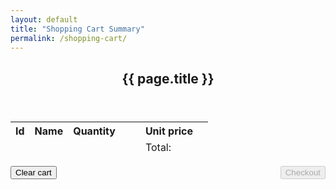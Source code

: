 ```yaml
---
layout: default
title: "Shopping Cart Summary"
permalink: /shopping-cart/
---
```


<div class="row">
    <div class="col-md-8">
        <article class="post">
            <header class="post-header">
            <h1>{{ page.title }}</h1>
            </header>
            <div class="post-content">
                <table class="table">
                <thead>
                    <tr>
                        <th>Id</th>
                        <th>Name</th>
                        <th>Quantity</th>
                        <th></th>
                        <th></th>
                        <th>Unit price</th>
                        <th></th>
                    </tr>
                </thead>
                    <tbody class="cart">
                    </tbody>
                    <tfoot>
                        <tr>
                            <td></td>
                            <td></td>
                            <td></td>
                            <td></td>
                            <td></td>
                            <td class="text-right">Total: <strong class="total"></strong></td>
                            <td></td>
                        </tr>
                    </tfoot>
                </table>
                <div id="remove-or-checkout">
                    <div style="float: left;">
                        <button class="btn btn-danger mr-2" onClick="cartLS.destroy()">Clear cart</button>
                    </div>
                    <div style="float: right;">
                        <button class="btn btn-primary mr-2" id="btn-checkout" onClick="checkoutOrder();" disabled>Checkout</button>
                    </div>
                </div>
                <br />
                <br />
                <div id="customer-info" style="clear: both;" hidden>
                    <h3>Shipping information</h3>
                    <div class="recent">
                        <ul>
                            <li>
                                <label style="display: block;">
                                    <span style="display: inline-block; text-align: right; width: 100px;">Order id:</span>
                                    <input type="text" name="customer_order_id" id="input-order-id" required disabled/>
                                </label>
                            </li>
                            <li>
                                <label style="display: block;">
                                    <span style="display: inline-block; text-align: right; width: 100px;">Name</span>
                                    <input type="text" name="customer_name" required/>
                                </label>
                            </li>
                            <li>
                                <label style="display: block;">
                                    <span style="display: inline-block; text-align: right; width: 100px;">Phone</span>
                                    <input type="tel" name="customer_phone" required/>
                                </label>
                            </li>
                            <li>
                                <label style="display: block;">
                                    <span style="display: inline-block; text-align: right; width: 100px;">Email</span>
                                    <input type="email" name="customer_email"/>
                                </label>
                            </li>
                            <li>
                                <label style="display: block;">
                                    <span style="display: inline-block; text-align: right; width: 100px;">Address</span>
                                    <input type="text" name="customer_address"/>
                                </label>
                            </li>
                        </ul>
                    </div>
                    <br />
                    <div style="float: right;">
                        <button class="btn btn-primary mr-2" id="btn-order" onClick="placeOrder();">Place order</button>
                    </div>
                </div>
                <div id="alert-msg" class="alert" role="alert"></div>
            </div>
        </article>
    </div>
    <div>
        <form name="submit-to-google-sheet" id="submit-form" hidden>
            <input name="customer_order_id" type="text">
            <input name="customer_name" type="text">
            <input name="customer_phone" type="text">
            <input name="customer_email" type="text">
            <input name="customer_address" type="text">
            <input name="id" type="text">
            <input name="name" type="text">
            <input name="quantity" type="text">
            <input name="price" type="text">
        </form>
    </div>
</div>
